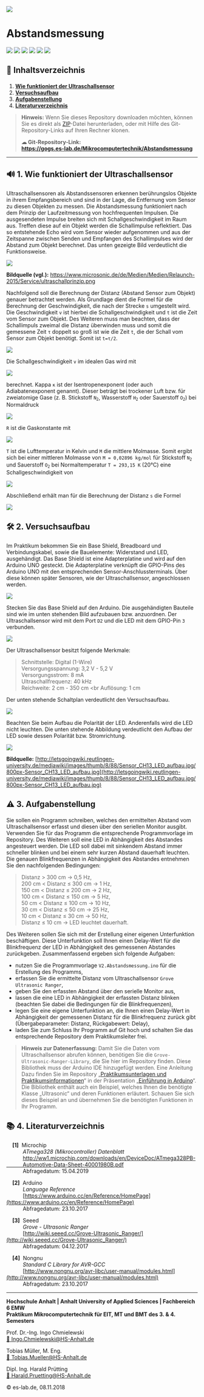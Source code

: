 [![](https://gogs.es-lab.de/attachments/f038091f-58a3-4626-8d4c-7c56954ee430)](https://www.hs-anhalt.de)
# Abstandsmessung

[![](https://img.shields.io/badge/Arduino-UNO-00BFFF.svg?style=plain)](https://store.arduino.cc/usa/arduino-uno-rev3) [![](https://img.shields.io/badge/Arduino-IDE-01DF74.svg?style=plain)](https://www.arduino.cc/en/main/software) [![](https://img.shields.io/badge/Version%20Control%20System-Git-FF8000.svg?style=plain)](https://git-scm.com/) [![](https://img.shields.io/badge/Microsoft-VSC-7401DF.svg?style=plain)](https://code.visualstudio.com/) [![](https://img.shields.io/badge/Adobe-PDF-red.svg?style=plain)](https://get.adobe.com/de/reader/) [![](https://img.shields.io/badge/Download-zip-yellow.svg?style=plain)](https://gogs.es-lab.de/Mikrocomputertechnik/Abstandsmessung/archive/master.zip)

## <p>&#x1F4DC; Inhaltsverzeichnis</p>
1. **[Wie funktioniert der Ultraschallsensor](#Sensor)**
2. **[Versuchsaufbau](#Versuchsaufbau)**
3. **[Aufgabenstellung](#Aufgabenstellung)**
4. **[Literaturverzeichnis](#Literaturverzeichnis)**

>**Hinweis:** Wenn Sie dieses Repository downloaden möchten, können Sie es direkt als [ZIP](https://gogs.es-lab.de/Mikrocomputertechnik/Abstandsmessung/archive/master.zip)-Datei herunterladen, oder mit Hilfe des Git-Repository-Links auf Ihren Rechner klonen. 
>**<p>&#x2601; Git-Repository-Link:<br> https://gogs.es-lab.de/Mikrocomputertechnik/Abstandsmessung</p>**

---

<div id='Sensor'/>

##  <p>&#x1F50A; 1. Wie funktioniert der Ultraschallsensor</p>

Ultraschallsensoren als Abstandssensoren erkennen berührungslos Objekte in ihrem Empfangsbereich und sind in der Lage, die Entfernung vom Sensor zu diesen Objekten zu messen. Die Abstandsmessung funktioniert nach dem Prinzip der Laufzeitmessung von hochfrequenten Impulsen. Die ausgesendeten Impulse breiten sich mit Schallgeschwindigkeit im Raum aus. Treffen diese auf ein Objekt werden die Schallimpulse reflektiert. Das so entstehende Echo wird vom Sensor wieder aufgenommen und aus der Zeitspanne zwischen Senden und Empfangen des Schallimpulses wird der Abstand zum Objekt berechnet. Das unten gezeigte Bild verdeutlicht die Funktionsweise. 

[![](https://gogs.es-lab.de/attachments/ee99df42-306e-4a8b-a38f-b42cedc72091)](https://www.microsonic.de/de/Medien/Medien/Relaunch-2015/Service/ultraschallprinzip.png)

**Bildquelle (vgl.):** https://www.microsonic.de/de/Medien/Medien/Relaunch-2015/Service/ultraschallprinzip.png

Nachfolgend soll die Berechnung der Distanz (Abstand Sensor zum Objekt) genauer betrachtet werden. Als Grundlage dient die Formel für die Berechnung der Geschwindigkeit, die nach der Strecke `s` umgestellt wird. Die Geschwindigkeit `v` ist hierbei die Schallgeschwindigkeit und `t` ist die Zeit vom Sensor zum Objekt. Des Weiteren muss man beachten, dass der Schallimpuls zweimal die Distanz überwinden muss und somit die gemessene Zeit <code>&tau;</code> doppelt so groß ist wie die Zeit `t`, die der Schall vom Sensor zum Objekt benötigt. Somit ist <code>t=&tau;/2</code>.

![](https://gogs.es-lab.de/attachments/411216a5-2403-4cf8-be16-3fe394152e94)

Die Schallgeschwindigkeit `v` im idealen Gas wird mit

![](https://gogs.es-lab.de/attachments/4eb46826-8ebc-4b1a-8403-b65799f93317)

berechnet. Kappa <code>&kappa;</code> ist der Isentropenexponent (oder auch Adiabatenexponent genannt). Dieser beträgt bei trockener Luft bzw. für zweiatomige Gase (z. B. Stickstoff <code>N<sub>2</sub></code>, Wasserstoff <code>H<sub>2</sub></code> oder Sauerstoff <code>O<sub>2</sub></code>) bei Normaldruck 

![](https://gogs.es-lab.de/attachments/cf216497-6440-4cb9-b323-c327524a5195)

`R` ist die Gaskonstante mit

![](https://gogs.es-lab.de/attachments/cec44a17-b1af-4c50-b93e-01f08891ec86)

`T` ist die Lufttemperatur in Kelvin und `M` die mittlere Molmasse. Somit ergibt sich bei einer mittleren Molmasse von `M = 0,02896 kg/mol` für Stickstoff <code>N<sub>2</sub></code> und Sauerstoff <code>O<sub>2</sub></code> bei Normaltemperatur `T = 293,15 K` (20°C) eine Schallgeschwindigkeit von

![](https://gogs.es-lab.de/attachments/078955f7-25a2-410c-80d9-bc630f5114e9)

Abschließend erhält man für die Berechnung der Distanz `s` die Formel

![](https://gogs.es-lab.de/attachments/d17300b7-0fea-4ff4-bd17-00feb50bc42e)

<div id='Versuchsaufbau'/>

##  <p>&#x1F6E0; 2. Versuchsaufbau</p>

Im Praktikum bekommen Sie ein Base Shield, Breadboard und Verbindungskabel, sowie die Bauelemente: Widerstand und LED, ausgehändigt. Das Base Shield ist eine Adapterplatine und wird auf den Arduino UNO gesteckt. Die Adapterplatine verknüpft die GPIO-Pins des Arduino UNO mit den entsprechenden Sensor-Anschlussterminals. Über diese können später Sensoren, wie der Ultraschallsensor, angeschlossen werden.

![](https://gogs.es-lab.de/attachments/fd90931f-dd5f-48ea-bafe-916ea6e8b4a3)

Stecken Sie das Base Shield auf den Arduino. Die ausgehändigten Bauteile sind wie im unten stehenden Bild aufzubauen bzw. anzuordnen. Der Ultraschallsensor wird mit dem Port `D2` und die LED mit dem GPIO-Pin `3` verbunden.

![](https://gogs.es-lab.de/attachments/32676c50-72e8-4cae-a99a-8e87ce3955ac)

Der Ultraschallsensor besitzt folgende Merkmale:

> Schnittstelle: Digital (1-Wire) <br>
> Versorgungsspannung: 3,2 V - 5,2 V <br>
> Versorgungsstrom: 8 mA <br>
> Ultraschallfrequenz: 40 kHz <br>
> Reichweite: 2 cm - 350 cm <br
> Auflösung: 1 cm <br>

Der unten stehende Schaltplan verdeutlicht den Versuchsaufbau. 

![](https://gogs.es-lab.de/attachments/b741bebf-1464-4e1a-8950-f658fbf63f64)

Beachten Sie beim Aufbau die Polarität der LED. Anderenfalls wird die LED nicht leuchten. Die unten stehende Abbildung verdeutlicht den Aufbau der LED sowie dessen Polarität bzw. Stromrichtung.

[![](https://gogs.es-lab.de/attachments/16e5c297-ab46-4f6a-8032-0ab0dc5ddcab)](http://letsgoingwiki.reutlingen-university.de/mediawiki/images/thumb/8/88/Sensor_CH13_LED_aufbau.jpg/800px-Sensor_CH13_LED_aufbau.jpg)

**Bildquelle:** [http://letsgoingwiki.reutlingen-university.de/mediawiki/images/thumb/8/88/Sensor_CH13_LED_aufbau.jpg/800px-Sensor_CH13_LED_aufbau.jpg](http://letsgoingwiki.reutlingen-university.de/mediawiki/images/thumb/8/88/Sensor_CH13_LED_aufbau.jpg/800px-Sensor_CH13_LED_aufbau.jpg)

<div id='Aufgabenstellung'/>

##  <p>&#x26A0; 3. Aufgabenstellung</p>

Sie sollen ein Programm schreiben, welches den ermittelten Abstand vom Ultraschallsensor erfasst und diesen über den seriellen Monitor ausgibt. Verwenden Sie für das Programm die entsprechende Programmvorlage im Repository. Des Weiteren soll eine LED in Abhängigkeit des Abstandes angesteuert werden. Die LED soll dabei mit sinkendem Abstand immer schneller blinken und bei einem sehr kurzen Abstand dauerhaft leuchten. Die genauen Blinkfrequenzen in Abhängigkeit des Abstandes entnehmen Sie den nachfolgenden Bedingungen:

> Distanz > 300 cm &rarr; 0,5 Hz, <br>
> 200 cm < Distanz &le; 300 cm &rarr; 1 Hz, <br>
> 150 cm < Distanz &le; 200 cm &rarr; 2 Hz, <br>
> 100 cm < Distanz &le; 150 cm &rarr; 5 Hz, <br>
> 50 cm < Distanz &le; 100 cm &rarr; 10 Hz, <br>
> 30 cm < Distanz &le; 50 cm &rarr; 25 Hz, <br>
> 10 cm < Distanz &le; 30 cm &rarr; 50 Hz, <br>
> Distanz &le; 10 cm &rarr; LED leuchtet dauerhaft.

Des Weiteren sollen Sie sich mit der Erstellung einer eigenen Unterfunktion beschäftigen. Diese Unterfunktion soll Ihnen einen Delay-Wert für die Blinkfrequenz der LED in Abhängigkeit des gemessenen Abstandes zurückgeben. Zusammenfassend ergeben sich folgende Aufgaben:

- nutzen Sie die Programmvorlage `V2.Abstandsmessung.ino` für die Erstellung des Programms,
- erfassen Sie die ermittelte Distanz vom Ultraschallsensor `Grove Ultrasonic Ranger`,
- geben Sie den erfassten Abstand über den serielle Monitor aus,
- lassen die eine LED in Abhängigkeit der erfassten Distanz blinken (beachten Sie dabei die Bedingungen für die Blinkfrequenzen),
- legen Sie eine eigene Unterfunktion an, die Ihnen einen Delay-Wert in Abhängigkeit der gemessenen Distanz für die Blinkfrequenz zurück gibt (Übergabeparameter: Distanz, Rückgabewert: Delay),
- laden Sie zum Schluss Ihr Programm auf Git hoch und schalten Sie das entsprechende Repository dem Praktikumsleiter frei.

> **Hinweis zur Datenerfassung:** Damit Sie die Daten vom Ultraschallsensor abrufen können, benötigen Sie die `Grove-Ultrasonic-Ranger-Library`, die Sie hier im Repository finden. Diese Bibliothek muss der Arduino IDE hinzugefügt werden. Eine Anleitung Dazu finden Sie im Repository „[Praktikumsunterlagen und Praktikumsinformationen](https://gogs.es-lab.de/Mikrocomputertechnik/Praktikumsunterlagen_und_Praktikumsinformationen)“ in der Präsentation „[Einführung in Arduino](https://gogs.es-lab.de/Mikrocomputertechnik/Praktikumsunterlagen_und_Praktikumsinformationen/src/master/2.Einf%c3%bchrung_in_Arduino.pdf)“.  Die Bibliothek enthält auch ein Beispiel, welches Ihnen die benötigte Klasse „Ultrasonic“ und deren Funktionen erläutert. Schauen Sie sich dieses Beispiel an und übernehmen Sie die benötigten Funktionen in Ihr Programm.  

<div id='Literaturverzeichnis'/>

## <p>&#x1F4DA; 4. Literaturverzeichnis</p>
&nbsp;&nbsp;&nbsp; **[1]**&nbsp; Microchip <br> &nbsp;&nbsp;&nbsp;&nbsp;&nbsp;&nbsp;&nbsp;&nbsp;&nbsp;&nbsp; *ATmega328 (Mikrocontroller) Datenblatt* <br> &nbsp;&nbsp;&nbsp;&nbsp;&nbsp;&nbsp;&nbsp;&nbsp;&nbsp;&nbsp; [http://ww1.microchip.com/downloads/en/DeviceDoc/ATmega328PB-<br> &nbsp;&nbsp;&nbsp;&nbsp;&nbsp;&nbsp;&nbsp;&nbsp;&nbsp;&nbsp;&nbsp;Automotive-Data-Sheet-40001980B.pdf](http://ww1.microchip.com/downloads/en/DeviceDoc/ATmega328PB-Automotive-Data-Sheet-40001980B.pdf)<br> &nbsp;&nbsp;&nbsp;&nbsp;&nbsp;&nbsp;&nbsp;&nbsp;&nbsp;&nbsp; Abfragedatum: 15.04.2019

&nbsp;&nbsp;&nbsp; **[2]**&nbsp; Arduino <br> &nbsp;&nbsp;&nbsp;&nbsp;&nbsp;&nbsp;&nbsp;&nbsp;&nbsp;&nbsp; *Language Reference* <br> &nbsp;&nbsp;&nbsp;&nbsp;&nbsp;&nbsp;&nbsp;&nbsp;&nbsp;&nbsp; [https://www.arduino.cc/en/Reference/HomePage](https://www.arduino.cc/en/Reference/HomePage)<br> &nbsp;&nbsp;&nbsp;&nbsp;&nbsp;&nbsp;&nbsp;&nbsp;&nbsp;&nbsp; Abfragedatum: 23.10.2017

&nbsp;&nbsp;&nbsp; **[3]**&nbsp; Seeed <br> &nbsp;&nbsp;&nbsp;&nbsp;&nbsp;&nbsp;&nbsp;&nbsp;&nbsp;&nbsp; *Grove - Ultrasonic Ranger* <br> &nbsp;&nbsp;&nbsp;&nbsp;&nbsp;&nbsp;&nbsp;&nbsp;&nbsp;&nbsp; [http://wiki.seeed.cc/Grove-Ultrasonic_Ranger/](http://wiki.seeed.cc/Grove-Ultrasonic_Ranger/)<br> &nbsp;&nbsp;&nbsp;&nbsp;&nbsp;&nbsp;&nbsp;&nbsp;&nbsp;&nbsp; Abfragedatum: 04.12.2017

&nbsp;&nbsp;&nbsp; **[4]**&nbsp; Nongnu <br> &nbsp;&nbsp;&nbsp;&nbsp;&nbsp;&nbsp;&nbsp;&nbsp;&nbsp;&nbsp; *Standard C Library for AVR-GCC* <br> &nbsp;&nbsp;&nbsp;&nbsp;&nbsp;&nbsp;&nbsp;&nbsp;&nbsp;&nbsp; [http://www.nongnu.org/avr-libc/user-manual/modules.html](http://www.nongnu.org/avr-libc/user-manual/modules.html)<br> &nbsp;&nbsp;&nbsp;&nbsp;&nbsp;&nbsp;&nbsp;&nbsp;&nbsp;&nbsp; Abfragedatum: 23.10.2017

---

**Hochschule Anhalt | Anhalt University of Applied Sciences | Fachbereich 6 EMW <br> Praktikum Mikrocomputertechnik für EIT, MT und BMT des 3. & 4. Semesters**

<p>Prof. Dr.-Ing. Ingo Chmielewski<br> 
<a href="mailto:Ingo.Chmielewski@HS-Anhalt.de">&#x1F4E7; Ingo.Chmielewski@HS-Anhalt.de</a></p>

<p>Tobias Müller, M. Eng.<br>
<a href="mailto:Tobias.Mueller@HS-Anhalt.de">&#x1F4E7; Tobias.Mueller@HS-Anhalt.de</a></p>

<p>Dipl. Ing. Harald Prütting<br>
<a href="mailto:Harald.Pruetting@HS-Anhalt.de">&#x1F4E7; Harald.Pruetting@HS-Anhalt.de </a></p>

<p>&#x00A9; es-lab.de, 08.11.2018</p>